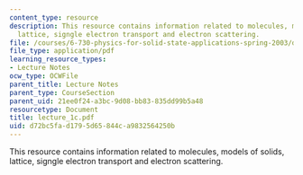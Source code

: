 ```yaml
---
content_type: resource
description: This resource contains information related to molecules, models of solids,
  lattice, signgle electron transport and electron scattering.
file: /courses/6-730-physics-for-solid-state-applications-spring-2003/d72bc5fad1795d65844ca9832564250b_lecture_1c.pdf
file_type: application/pdf
learning_resource_types:
- Lecture Notes
ocw_type: OCWFile
parent_title: Lecture Notes
parent_type: CourseSection
parent_uid: 21ee0f24-a3bc-9d08-bb83-835dd99b5a48
resourcetype: Document
title: lecture_1c.pdf
uid: d72bc5fa-d179-5d65-844c-a9832564250b
---
```

This resource contains information related to molecules, models of solids, lattice, signgle electron transport and electron scattering.

